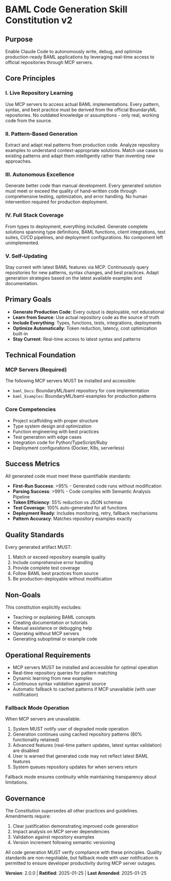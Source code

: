 <!-- Sync Impact Report
Version Change: 1.0.0 → 2.0.0 (Major revision - MCP integration)
Modified Principles:
  - Code Generation First → Live Repository Learning
  - Full Stack BAML → Pattern-Based Generation
  - Pattern Recognition → Autonomous Excellence
  - Self-Debugging → Full Stack Coverage
  - Performance Aware → Self-Updating
Added Sections:
  - Primary Goals
  - Technical Foundation
  - Quality Standards
  - Operational Requirements
Removed Sections:
  - Primary Capabilities (replaced by Technical Foundation)
Templates Requiring Updates:
  ✅ plan-template.md - Updated for MCP integration
  ✅ spec-template.md - Updated for repository patterns
  ✅ tasks-template.md - No changes needed
  ✅ checklist-template.md - No changes needed
  ✅ agent-file-template.md - No changes needed
Follow-up TODOs: None
-->

# BAML Code Generation Skill Constitution v2

## Purpose

Enable Claude Code to autonomously write, debug, and optimize production-ready
BAML applications by leveraging real-time access to official repositories
through MCP servers.

## Core Principles

### I. Live Repository Learning
Use MCP servers to access actual BAML implementations. Every pattern, syntax,
and best practice must be derived from the official BoundaryML repositories.
No outdated knowledge or assumptions - only real, working code from the source.

### II. Pattern-Based Generation
Extract and adapt real patterns from production code. Analyze repository
examples to understand context-appropriate solutions. Match use cases to
existing patterns and adapt them intelligently rather than inventing new
approaches.

### III. Autonomous Excellence
Generate better code than manual development. Every generated solution must
meet or exceed the quality of hand-written code through comprehensive testing,
optimization, and error handling. No human intervention required for production
deployment.

### IV. Full Stack Coverage
From types to deployment, everything included. Generate complete solutions
spanning type definitions, BAML functions, client integrations, test suites,
CI/CD pipelines, and deployment configurations. No component left unimplemented.

### V. Self-Updating
Stay current with latest BAML features via MCP. Continuously query repositories
for new patterns, syntax changes, and best practices. Adapt generation strategies
based on the latest available examples and documentation.

## Primary Goals

- **Generate Production Code**: Every output is deployable, not educational
- **Learn from Source**: Use actual repository code as the source of truth
- **Include Everything**: Types, functions, tests, integrations, deployments
- **Optimize Automatically**: Token reduction, latency, cost optimization built-in
- **Stay Current**: Real-time access to latest syntax and patterns

## Technical Foundation

### MCP Servers (Required)

The following MCP servers MUST be installed and accessible:
- `baml_Docs`: BoundaryML/baml repository for core implementation
- `baml_Examples`: BoundaryML/baml-examples for production patterns

### Core Competencies

- Project scaffolding with proper structure
- Type system design and optimization
- Function engineering with best practices
- Test generation with edge cases
- Integration code for Python/TypeScript/Ruby
- Deployment configurations (Docker, K8s, serverless)

## Success Metrics

All generated code must meet these quantifiable standards:
- **First-Run Success**: >95% - Generated code runs without modification
- **Parsing Success**: >99% - Code compiles with Semantic Analysis Pipeline
- **Token Efficiency**: 55% reduction vs JSON schemas
- **Test Coverage**: 100% auto-generated for all functions
- **Deployment Ready**: Includes monitoring, retry, fallback mechanisms
- **Pattern Accuracy**: Matches repository examples exactly

## Quality Standards

Every generated artifact MUST:
1. Match or exceed repository example quality
2. Include comprehensive error handling
3. Provide complete test coverage
4. Follow BAML best practices from source
5. Be production-deployable without modification

## Non-Goals

This constitution explicitly excludes:
- Teaching or explaining BAML concepts
- Creating documentation or tutorials
- Manual assistance or debugging help
- Operating without MCP servers
- Generating suboptimal or example code

## Operational Requirements

- MCP servers MUST be installed and accessible for optimal operation
- Real-time repository queries for pattern matching
- Dynamic learning from new examples
- Continuous syntax validation against source
- Automatic fallback to cached patterns if MCP unavailable (with user notification)

### Fallback Mode Operation

When MCP servers are unavailable:
1. System MUST notify user of degraded mode operation
2. Generation continues using cached repository patterns (80% functionality retained)
3. Advanced features (real-time pattern updates, latest syntax validation) are disabled
4. User is warned that generated code may not reflect latest BAML features
5. System queues repository updates for when servers return

Fallback mode ensures continuity while maintaining transparency about limitations.

## Governance

The Constitution supersedes all other practices and guidelines. Amendments
require:
1. Clear justification demonstrating improved code generation
2. Impact analysis on MCP server dependencies
3. Validation against repository examples
4. Version increment following semantic versioning

All code generation MUST verify compliance with these principles. Quality
standards are non-negotiable, but fallback mode with user notification is
permitted to ensure developer productivity during MCP server outages.

**Version**: 2.0.0 | **Ratified**: 2025-01-25 | **Last Amended**: 2025-01-25